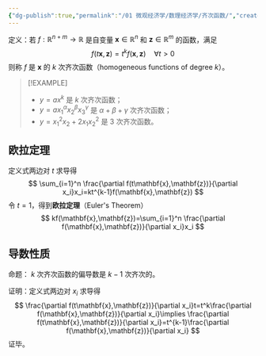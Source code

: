 ```yaml
---
{"dg-publish":true,"permalink":"/01 微观经济学/数理经济学/齐次函数/","created":"2023-06-18T16:33:24.311+08:00","updated":"2024-06-18T23:20:46.384+08:00"}
---
```



定义：若 $f:\mathbb{R}^{n+m}\to\mathbb{R}$ 是自变量 $\mathbf{x}\in \mathbb{R}^n$ 和 $\mathbf{z}\in\mathbb{R}^m$ 的函数，满足
$$
f(t\mathbf{x},\mathbf{z})=t^kf(\mathbf{x},\mathbf{z})\quad \forall t>0
$$
则称 $f$ 是 $\mathbf{x}$ 的 $k$ 次齐次函数（homogeneous functions of degree $k$）。

> [!EXAMPLE]
> - $y=ax^k$ 是 $k$ 次齐次函数；
> - $y=ax_{1}^\alpha x_{2}^\beta x_{3}^\gamma$ 是 $\alpha+\beta+\gamma$ 次齐次函数；
> - $y=x_{1}^{2}x_{2}+2x_{1}x_{2}^{2}$ 是 3 次齐次函数。
## 欧拉定理

定义式两边对 $t$ 求导得
$$
\sum_{i=1}^n \frac{\partial f(t\mathbf{x},\mathbf{z})}{\partial x_i}x_i=kt^{k-1}f(\mathbf{x},\mathbf{z})
$$
令 $t=1$，得到**欧拉定理**（Euler's Theorem）
$$
kf(\mathbf{x},\mathbf{z})=\sum_{i=1}^n \frac{\partial f(\mathbf{x},\mathbf{z})}{\partial x_i}x_i
$$
## 导数性质

命题： $k$ 次齐次函数的偏导数是 $k-1$ 次齐次的。

证明：定义式两边对 $x_i$ 求导得
$$
\frac{\partial f(t\mathbf{x},\mathbf{z})}{\partial x_i}t=t^k\frac{\partial f(\mathbf{x},\mathbf{z})}{\partial x_i}\implies \frac{\partial f(t\mathbf{x},\mathbf{z})}{\partial x_i}=t^{k-1}\frac{\partial f(\mathbf{x},\mathbf{z})}{\partial x_i}
$$
证毕。


